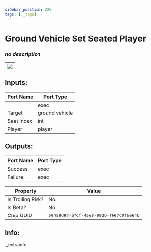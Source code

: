 ```yaml
---
sidebar_position: 226
tags: [._tags]
---
```


# Ground Vehicle Set Seated Player


### *no description*

| ![](https://images-ext-2.discordapp.net/external/MPmIaQzlEPmgGWlgi-WxBBXt0Bjv_zWPkg1y1f_sy3s/https/www.recroomcircuits.com/image/circuit/absolute-value?width=206&height=108) |
|-----|

## Inputs:
| Port Name | Port Type |
|-----------|-----------|
|  | exec |
| Target | ground vehicle |
| Seat index | int |
| Player | player |

## Outputs:
| Port Name | Port Type |
|-----------|-----------|
| Success | exec |
| Failure | exec | 

| Property  | Value |
|-------------------|-----------|
| Is Trolling Risk? | No. |
| Is Beta? | No. |
| Chip UUID | `50458d97-a7cf-45e3-892b-fb67c0fbe64b` |

## Info:
._extrainfo